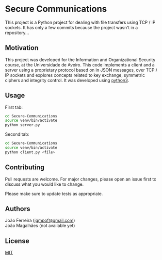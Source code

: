 # Secure Communications

This project is a Python project for dealing with file transfers using TCP / IP sockets. It has only a few commits because the project wasn't in a repository...

## Motivation

This project was developed for the Information and Organizational Security course, at the Universidade de Aveiro. This code implements a client and a server using a proprietary protocol based on
in JSON messages, over TCP / IP sockets and explores concepts related to key exchange, symmetric ciphers and integrity control. It was developed using [python3](https://docs.python.org/3.0/).


## Usage
First tab:
```bash
cd Secure-Communications
source venv/bin/activate
python server.py
```
Second tab:
```bash
cd Secure-Communications
source venv/bin/activate
python client.py <file>
``` 

## Contributing
Pull requests are welcome. For major changes, please open an issue first to discuss what you would like to change.

Please make sure to update tests as appropriate.

## Authors
João Ferreira (jgmpof@gmail.com)  
João Magalhães (not available yet)

## License
[MIT](https://choosealicense.com/licenses/mit/)
